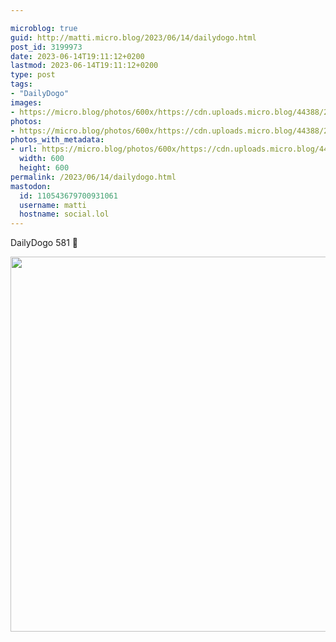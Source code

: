 ```yaml
---

microblog: true
guid: http://matti.micro.blog/2023/06/14/dailydogo.html
post_id: 3199973
date: 2023-06-14T19:11:12+0200
lastmod: 2023-06-14T19:11:12+0200
type: post
tags:
- "DailyDogo"
images:
- https://micro.blog/photos/600x/https://cdn.uploads.micro.blog/44388/2023/ea2ec43e51.jpg
photos:
- https://micro.blog/photos/600x/https://cdn.uploads.micro.blog/44388/2023/ea2ec43e51.jpg
photos_with_metadata:
- url: https://micro.blog/photos/600x/https://cdn.uploads.micro.blog/44388/2023/ea2ec43e51.jpg
  width: 600
  height: 600
permalink: /2023/06/14/dailydogo.html
mastodon:
  id: 110543679700931061
  username: matti
  hostname: social.lol
---
```

DailyDogo 581 🐶

<img src="/media/uploads/2023/ea2ec43e51.jpg" width="600" height="600" alt="" />
